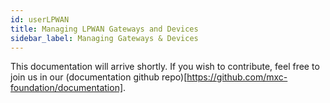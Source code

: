 ```yaml
---
id: userLPWAN
title: Managing LPWAN Gateways and Devices
sidebar_label: Managing Gateways & Devices
---
```


This documentation will arrive shortly. If you wish to contribute, feel free to join us in our (documentation github repo)[https://github.com/mxc-foundation/documentation].